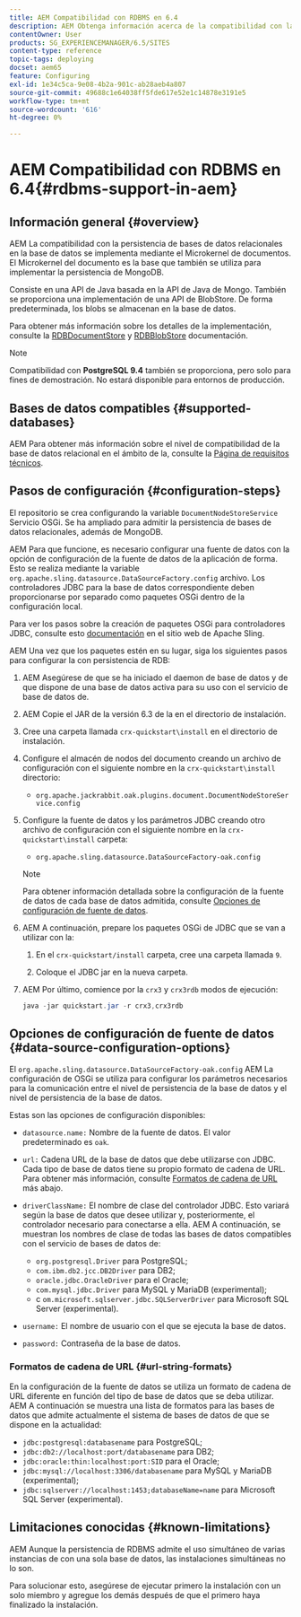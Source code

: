 ```yaml
---
title: AEM Compatibilidad con RDBMS en 6.4
description: AEM Obtenga información acerca de la compatibilidad con la persistencia de bases de datos relacionales en la versión 6.4 de y las opciones de configuración disponibles.
contentOwner: User
products: SG_EXPERIENCEMANAGER/6.5/SITES
content-type: reference
topic-tags: deploying
docset: aem65
feature: Configuring
exl-id: 1e34c5ca-9e08-4b2a-901c-ab28aeb4a807
source-git-commit: 49688c1e64038ff5fde617e52e1c14878e3191e5
workflow-type: tm+mt
source-wordcount: '616'
ht-degree: 0%

---
```


# AEM Compatibilidad con RDBMS en 6.4{#rdbms-support-in-aem}

## Información general {#overview}

AEM La compatibilidad con la persistencia de bases de datos relacionales en la base de datos se implementa mediante el Microkernel de documentos. El Microkernel del documento es la base que también se utiliza para implementar la persistencia de MongoDB.

Consiste en una API de Java basada en la API de Java de Mongo. También se proporciona una implementación de una API de BlobStore. De forma predeterminada, los blobs se almacenan en la base de datos.

Para obtener más información sobre los detalles de la implementación, consulte la [RDBDocumentStore](https://jackrabbit.apache.org/oak/docs/apidocs/org/apache/jackrabbit/oak/plugins/document/rdb/RDBDocumentStore.html) y [RDBBlobStore](https://jackrabbit.apache.org/oak/docs/apidocs/org/apache/jackrabbit/oak/plugins/document/rdb/RDBBlobStore.html) documentación.

>[!NOTE]
>
>Compatibilidad con **PostgreSQL 9.4** también se proporciona, pero solo para fines de demostración. No estará disponible para entornos de producción.

## Bases de datos compatibles {#supported-databases}

AEM Para obtener más información sobre el nivel de compatibilidad de la base de datos relacional en el ámbito de la, consulte la [Página de requisitos técnicos](/help/sites-deploying/technical-requirements.md).

## Pasos de configuración {#configuration-steps}

El repositorio se crea configurando la variable `DocumentNodeStoreService` Servicio OSGi. Se ha ampliado para admitir la persistencia de bases de datos relacionales, además de MongoDB.

AEM Para que funcione, es necesario configurar una fuente de datos con la opción de configuración de la fuente de datos de la aplicación de forma. Esto se realiza mediante la variable `org.apache.sling.datasource.DataSourceFactory.config` archivo. Los controladores JDBC para la base de datos correspondiente deben proporcionarse por separado como paquetes OSGi dentro de la configuración local.

Para ver los pasos sobre la creación de paquetes OSGi para controladores JDBC, consulte esto [documentación](https://sling.apache.org/documentation/bundles/datasource-providers.html#convert-driver-jars-to-bundle) en el sitio web de Apache Sling.

AEM Una vez que los paquetes estén en su lugar, siga los siguientes pasos para configurar la con persistencia de RDB:

1. AEM Asegúrese de que se ha iniciado el daemon de base de datos y de que dispone de una base de datos activa para su uso con el servicio de base de datos de.
1. AEM Copie el JAR de la versión 6.3 de la en el directorio de instalación.
1. Cree una carpeta llamada `crx-quickstart\install` en el directorio de instalación.
1. Configure el almacén de nodos del documento creando un archivo de configuración con el siguiente nombre en la `crx-quickstart\install` directorio:

   * `org.apache.jackrabbit.oak.plugins.document.DocumentNodeStoreService.config`

1. Configure la fuente de datos y los parámetros JDBC creando otro archivo de configuración con el siguiente nombre en la `crx-quickstart\install` carpeta:

   * `org.apache.sling.datasource.DataSourceFactory-oak.config`

   >[!NOTE]
   >
   >Para obtener información detallada sobre la configuración de la fuente de datos de cada base de datos admitida, consulte [Opciones de configuración de fuente de datos](/help/sites-deploying/rdbms-support-in-aem.md#data-source-configuration-options).

1. AEM A continuación, prepare los paquetes OSGi de JDBC que se van a utilizar con la:

   1. En el `crx-quickstart/install` carpeta, cree una carpeta llamada `9`.

   1. Coloque el JDBC jar en la nueva carpeta.

1. AEM Por último, comience por la `crx3` y `crx3rdb` modos de ejecución:

   ```java
   java -jar quickstart.jar -r crx3,crx3rdb
   ```

## Opciones de configuración de fuente de datos {#data-source-configuration-options}

El `org.apache.sling.datasource.DataSourceFactory-oak.config` AEM La configuración de OSGi se utiliza para configurar los parámetros necesarios para la comunicación entre el nivel de persistencia de la base de datos y el nivel de persistencia de la base de datos.

Estas son las opciones de configuración disponibles:

* `datasource.name:` Nombre de la fuente de datos. El valor predeterminado es `oak`.

* `url:` Cadena URL de la base de datos que debe utilizarse con JDBC. Cada tipo de base de datos tiene su propio formato de cadena de URL. Para obtener más información, consulte [Formatos de cadena de URL](/help/sites-deploying/rdbms-support-in-aem.md#url-string-formats) más abajo.

* `driverClassName:` El nombre de clase del controlador JDBC. Esto variará según la base de datos que desee utilizar y, posteriormente, el controlador necesario para conectarse a ella. AEM A continuación, se muestran los nombres de clase de todas las bases de datos compatibles con el servicio de bases de datos de:

   * `org.postgresql.Driver` para PostgreSQL;
   * `com.ibm.db2.jcc.DB2Driver` para DB2;
   * `oracle.jdbc.OracleDriver` para el Oracle;
   * `com.mysql.jdbc.Driver` para MySQL y MariaDB (experimental);
   * c `om.microsoft.sqlserver.jdbc.SQLServerDriver` para Microsoft SQL Server (experimental).

* `username:` El nombre de usuario con el que se ejecuta la base de datos.

* `password:` Contraseña de la base de datos.

### Formatos de cadena de URL {#url-string-formats}

En la configuración de la fuente de datos se utiliza un formato de cadena de URL diferente en función del tipo de base de datos que se deba utilizar. AEM A continuación se muestra una lista de formatos para las bases de datos que admite actualmente el sistema de bases de datos de que se dispone en la actualidad:

* `jdbc:postgresql:databasename` para PostgreSQL;
* `jdbc:db2://localhost:port/databasename` para DB2;
* `jdbc:oracle:thin:localhost:port:SID` para el Oracle;
* `jdbc:mysql://localhost:3306/databasename` para MySQL y MariaDB (experimental);
* `jdbc:sqlserver://localhost:1453;databaseName=name` para Microsoft SQL Server (experimental).

## Limitaciones conocidas {#known-limitations}

AEM Aunque la persistencia de RDBMS admite el uso simultáneo de varias instancias de con una sola base de datos, las instalaciones simultáneas no lo son.

Para solucionar esto, asegúrese de ejecutar primero la instalación con un solo miembro y agregue los demás después de que el primero haya finalizado la instalación.
